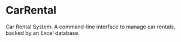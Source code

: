 # CarRental
Car Rental System: A command-line interface to manage car rentals, backed by an Excel database.
